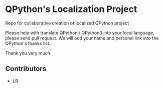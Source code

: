 # QPython's Localization Project

Repo for collaborative creation of localized QPython project

Please help with translate QPython / QPython3 into your local language, please send pull request. We will add your name and personal link into the QPython's thanks list.

Thank you very much.



Contributors
-------------------------
- LR
